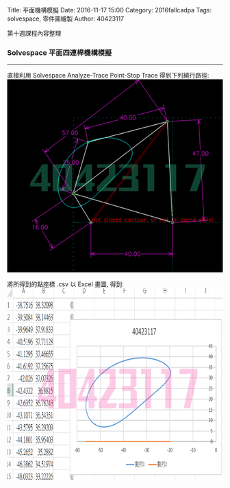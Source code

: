 Title: 平面機構模擬
Date: 2016-11-17 15:00
Category: 2016fallcadpa
Tags: solvespace, 零件圖繪製
Author: 40423117

第十週課程內容整理

<!-- PELICAN_END_SUMMARY -->

### Solvespace 平面四連桿機構模擬
<hr/>
直接利用 Solvespace Analyze-Trace Point-Stop Trace 得到下列繞行路徑:

<img src="./../data/40423117_1117.PNG" height="450px">

將所得到的點座標 .csv 以 Excel 畫圖, 得到:
<img src="./../data/40423117_csv_excel.PNG" height="450px">
